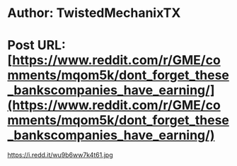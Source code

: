 # Author: TwistedMechanixTX
# Post URL: [https://www.reddit.com/r/GME/comments/mqom5k/dont_forget_these_bankscompanies_have_earning/](https://www.reddit.com/r/GME/comments/mqom5k/dont_forget_these_bankscompanies_have_earning/)


https://i.redd.it/wu9b6ww7k4t61.jpg